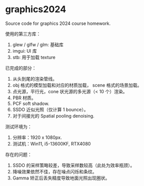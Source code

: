 # graphics2024

Source code for graphics 2024 course homework.

使用的第三方库：

1. glew / glfw / glm: 基础库
2. imgui: UI 库
3. stb: 用于加载 texture

已完成的部分：

1. 从头到尾的渲染管线。
2. obj 格式的模型加载和对应的材质加载， scene 格式的场景加载。
3. 点光源，平行光，cone 状光源的多光源（< 10 个）渲染。
4. PBR 材质。
5. PCF soft shadow.
6. SSDO 近似光照（仅计算 1 bounce）。
7. 对于间接光的 Spatial pooling denoising.

测试环境为：

1. 分辨率：1920 x 1080px.
2. 测试机：Win11, i5-13600KF, RTX4080

存在的问题：

1. SSDO 的采样策略较差，导致采样数较高（此处为效率瓶颈）。
2. 降噪效果依然不佳，存在噪点闪烁和条纹。
3. Gamma 矫正后丢失精度导致地面光照出现圈状。
